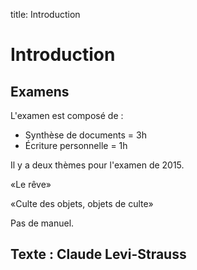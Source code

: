 title: Introduction

# Introduction

## Examens

L'examen est composé de :

* Synthèse de documents = 3h
* Écriture personnelle  = 1h

Il y a deux thèmes pour l'examen de 2015. 

«Le rêve»

«Culte des objets, objets de culte»

Pas de manuel. 

## Texte : Claude Levi-Strauss
